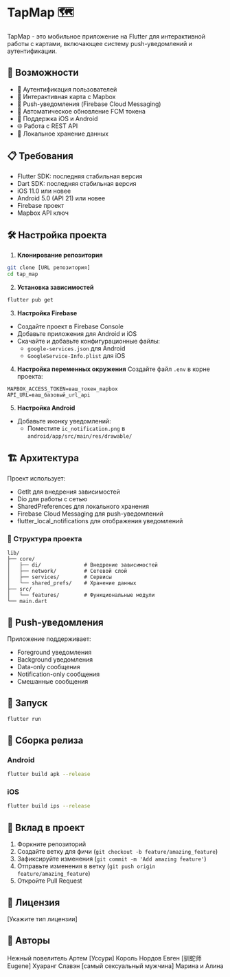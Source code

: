 # TapMap 🗺️

TapMap - это мобильное приложение на Flutter для интерактивной работы с картами, включающее систему push-уведомлений и аутентификации.

## 🚀 Возможности

- 🔐 Аутентификация пользователей
- 📍 Интерактивная карта с Mapbox
- 🔔 Push-уведомления (Firebase Cloud Messaging)
- 🔄 Автоматическое обновление FCM токена
- 📱 Поддержка iOS и Android
- 🌐 Работа с REST API
- 💾 Локальное хранение данных

## 📋 Требования

- Flutter SDK: последняя стабильная версия
- Dart SDK: последняя стабильная версия
- iOS 11.0 или новее
- Android 5.0 (API 21) или новее
- Firebase проект
- Mapbox API ключ

## 🛠️ Настройка проекта

1. **Клонирование репозитория**
```bash
git clone [URL репозитория]
cd tap_map
```

2. **Установка зависимостей**
```bash
flutter pub get
```

3. **Настройка Firebase**
- Создайте проект в Firebase Console
- Добавьте приложения для Android и iOS
- Скачайте и добавьте конфигурационные файлы:
  - `google-services.json` для Android
  - `GoogleService-Info.plist` для iOS

4. **Настройка переменных окружения**
Создайте файл `.env` в корне проекта:
```env
MAPBOX_ACCESS_TOKEN=ваш_токен_mapbox
API_URL=ваш_базовый_url_api
```

5. **Настройка Android**
- Добавьте иконку уведомлений:
  - Поместите `ic_notification.png` в `android/app/src/main/res/drawable/`

## 🏗️ Архитектура

Проект использует:
- GetIt для внедрения зависимостей
- Dio для работы с сетью
- SharedPreferences для локального хранения
- Firebase Cloud Messaging для push-уведомлений
- flutter_local_notifications для отображения уведомлений

### 📂 Структура проекта

```
lib/
├── core/
│   ├── di/              # Внедрение зависимостей
│   ├── network/         # Сетевой слой
│   ├── services/        # Сервисы
│   └── shared_prefs/    # Хранение данных
├── src/
│   └── features/        # Функциональные модули
└── main.dart
```

## 🔔 Push-уведомления

Приложение поддерживает:
- Foreground уведомления
- Background уведомления
- Data-only сообщения
- Notification-only сообщения
- Смешанные сообщения

## 🚀 Запуск

```bash
flutter run
```

## 📱 Сборка релиза

### Android
```bash
flutter build apk --release
```

### iOS
```bash
flutter build ips --release
```

## 🤝 Вклад в проект

1. Форкните репозиторий
2. Создайте ветку для фичи (`git checkout -b feature/amazing_feature`)
3. Зафиксируйте изменения (`git commit -m 'Add amazing feature'`)
4. Отправьте изменения в ветку (`git push origin feature/amazing_feature`)
5. Откройте Pull Request

## 📄 Лицензия

[Укажите тип лицензии]

## 👥 Авторы

Нежный повелитель Артем [Уссури]
Король Нордов Евген [驯蛇师Eugene]
Хуаранг Славэн [самый сексуальный мужчина]
Марина и Алина

